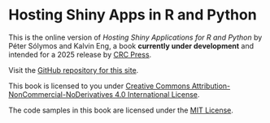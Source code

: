 # Hosting Shiny Apps in R and Python

This is the online version of _Hosting Shiny Applications for R and Python_
by Péter Sólymos and Kalvin Eng,
a book **currently under development** and intended for a 2025 release by 
[CRC Press](https://www.routledge.com/corporate/about-us/crc-press).

Visit the [GitHub repository for this site](https://h10y.github.io/book/).

This book is licensed to you under [Creative Commons Attribution-NonCommercial-NoDerivatives 4.0 International License](http://creativecommons.org/licenses/by-nc-nd/4.0/).

The code samples in this book are licensed under the [MIT License](https://opensource.org/license/mit).
